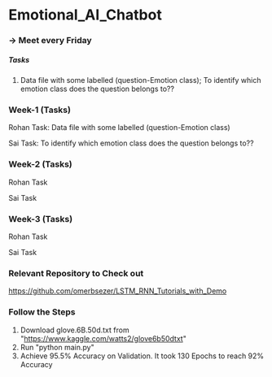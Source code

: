 # Emotional_AI_Chatbot

### -> Meet every Friday

##### Tasks
1. Data file with some labelled (question-Emotion class); To identify which emotion class does the question belongs to??

### Week-1 (Tasks)

Rohan Task: Data file with some labelled (question-Emotion class)

Sai Task: To identify which emotion class does the question belongs to??

### Week-2 (Tasks)

Rohan Task

Sai Task

### Week-3 (Tasks)

Rohan Task

Sai Task


### Relevant Repository to Check out

https://github.com/omerbsezer/LSTM_RNN_Tutorials_with_Demo

### Follow the Steps

1. Download glove.6B.50d.txt from "https://www.kaggle.com/watts2/glove6b50dtxt"
2. Run "python main.py"
3. Achieve 95.5% Accuracy on Validation. It took 130 Epochs to reach 92% Accuracy
